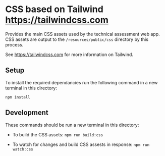 # CSS based on Tailwind https://tailwindcss.com

Provides the main CSS assets used by the technical assessment web app. CSS assets are output to the `/resources/public/css` directory by this process.

See https://tailwindcss.com for more information on Tailwind.

## Setup

To install the required dependancies run the following command in a new terminal
in this directory:

`npm install`

## Development

These commands should be run a new terminal in this directory:

- To build the CSS assets: `npm run build:css`

- To watch for changes and build CSS assests in response: `npm run watch:css`

